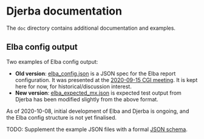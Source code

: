 Djerba documentation
====================

The `doc` directory contains additional documentation and examples.

## Elba config output

Two examples of Elba config output:
- **Old version**: [elba_config.json](./elba_config.json) is a JSON spec for the Elba report configuration. It was presented at the [2020-09-15 CGI meeting](https://wiki.oicr.on.ca/pages/viewpage.action?spaceKey=GSI&title=2020-09-15+CGI+Meeting). It is kept here for now, for historical/discussion interest.
- **New version**: [elba_expected_mx.json](../src/test/data/elba_expected_mx.json) is expected test output from Djerba has been modified slightly from the above format.

As of 2020-10-08, initial development of Elba and Djerba is ongoing, and the Elba config structure is not yet finalised.

TODO: Supplement the example JSON files with a formal [JSON schema](https://json-schema.org/).

